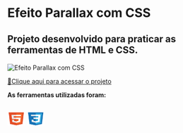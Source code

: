 ## <h1>Efeito Parallax com CSS</h1>
<h2>Projeto desenvolvido para praticar as ferramentas de HTML e CSS.</h2>

<img align="center" alt="Efeito Parallax com CSS" src="https://i.postimg.cc/DzWcZf94/efeito-parallax-css.png">

[🔗Clique aqui para acessar o projeto](https://davivieira10.github.io/efeito-parallax-css/)

<b>As ferramentas utilizadas foram:</b>
<div style="display: inline_block"><br>
  <img align="center" alt="Davi-HTML" height="30" width="40" src="https://raw.githubusercontent.com/devicons/devicon/master/icons/html5/html5-original.svg">
  <img align="center" alt="Davi-CSS" height="30" width="40" src="https://raw.githubusercontent.com/devicons/devicon/master/icons/css3/css3-original.svg">



